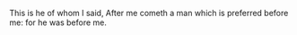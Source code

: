 This is he of whom I said, After me cometh a man which is preferred before me: for he was before me.
